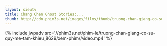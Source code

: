 ```yaml
---
layout: sieutv
title: Chang Chen Ghost Stories:...
thumb: http://cdn.phim3s.net/images/films/thumb/truong-chan-giang-co-su-quy-me-tam-khieu-chang-chen-ghost-stories-be-possessed-by-ghosts-2015.jpg
---
```

{% include jwpadv src='//phim3s.net/phim-le/truong-chan-giang-co-su-quy-me-tam-khieu_8629/xem-phim//video.mp4' %}